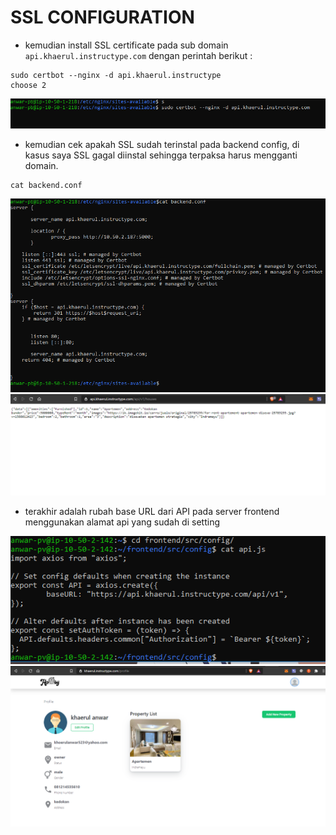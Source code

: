 # SSL CONFIGURATION

* kemudian install SSL certificate pada sub domain ``api.khaerul.instructype.com`` dengan perintah berikut :

```
sudo certbot --nginx -d api.khaerul.instructype
choose 2
```

![21](../assets/21.PNG)

* kemudian cek apakah SSL sudah terinstal pada backend config, di kasus saya SSL gagal diinstal sehingga terpaksa harus mengganti domain.

```
cat backend.conf
```

![24](../assets/22.PNG)
![25](../assets/23.PNG)

* terakhir adalah rubah base URL dari API pada server frontend menggunakan alamat api yang sudah di setting

![26](../assets/24.PNG)
![27](../assets/25.PNG)
